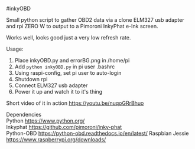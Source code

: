 #inkyOBD

Small python script to gather OBD2 data via a clone ELM327 usb adapter and rpi ZERO W to output to a Pimoroni InkyPhat e-Ink screen.

Works well, looks good just a very low refresh rate.

Usage:
  1. Place inkyOBD.py and errorBG.png in /home/pi
  2. Add <code>python inkyOBD.py</code> in pi user .bashrc
  3. Using raspi-config, set pi user to auto-login
  4. Shutdown rpi 
  5. Connect ELM327 usb adapter 
  6. Power it up and watch it to it's thing

Short video of it in action 
https://youtu.be/nuqoGRrBhuo

Dependencies                                            
Python https://www.python.org/                          
Inkyphat https://github.com/pimoroni/inky-phat          
Python-OBD https://python-obd.readthedocs.io/en/latest/ 
Raspbian Jessie https://www.raspberrypi.org/downloads/  
